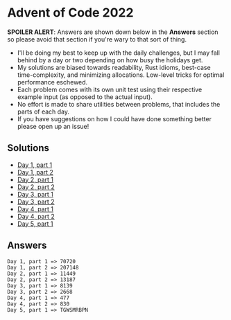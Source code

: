 # Advent of Code 2022

**SPOILER ALERT**: Answers are shown down below in the **Answers** section so please avoid that section if you're wary to that sort of thing.

- I'll be doing my best to keep up with the daily challenges, but I may fall behind by a day or two depending on how busy the holidays get.
- My solutions are biased towards readability, Rust idioms, best-case time-complexity, and minimizing allocations. Low-level tricks for optimal performance eschewed.
- Each problem comes with its own unit test using their respective example input (as opposed to the actual input).
- No effort is made to share utilities between problems, that includes the parts of each day.
- If you have suggestions on how I could have done something better please open up an issue!

## Solutions
- [Day 1, part 1](src/i/part_one.rs)
- [Day 1, part 2](src/i/part_two.rs)
- [Day 2, part 1](src/ii/part_one.rs)
- [Day 2, part 2](src/ii/part_two.rs)
- [Day 3, part 1](src/iii/part_one.rs)
- [Day 3, part 2](src/iii/part_two.rs)
- [Day 4, part 1](src/iv/part_one.rs)
- [Day 4, part 2](src/iv/part_two.rs)
- [Day 5, part 1](src/v/part_one.rs)

## Answers
```
Day 1, part 1 => 70720
Day 1, part 2 => 207148
Day 2, part 1 => 11449
Day 2, part 2 => 13187
Day 3, part 1 => 8139
Day 3, part 2 => 2668
Day 4, part 1 => 477
Day 4, part 2 => 830
Day 5, part 1 => TGWSMRBPN
```
